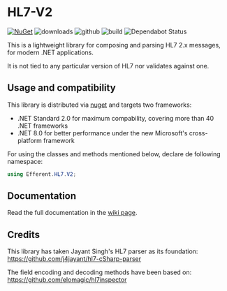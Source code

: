 # HL7-V2

[![NuGet](https://img.shields.io/nuget/v/HL7-v2.svg)](https://www.nuget.org/packages/HL7-V2/)
![downloads](https://img.shields.io/nuget/dt/HL7-v2)
![github](https://img.shields.io/github/stars/Efferent-Health/HL7-v2?style=flat&color=yellow)
![build](https://github.com/Efferent-Health/HL7-v2/actions/workflows/main.yml/badge.svg?branch=main)
![Dependabot Status](https://img.shields.io/github/issues-pr-raw/OWNER/REPO/dependabot?label=dependabot%20PRs)

This is a lightweight library for composing and parsing HL7 2.x messages, for modern .NET applications. 

It is not tied to any particular version of HL7 nor validates against one. 

## Usage and compatibility

This library is distributed via [nuget](https://www.nuget.org/packages/HL7-v2/latest) and targets two frameworks:
- .NET Standard 2.0 for maximum compability, covering more than 40 .NET frameworks
- .NET 8.0 for better performance under the new Microsoft's cross-platform framework

For using the classes and methods mentioned below, declare de following namespace:

````cs
using Efferent.HL7.V2;
````

## Documentation

Read the full documentation in the [wiki page](https://github.com/Efferent-Health/HL7-V2/wiki/Composing-a-new-HL7-message).

## Credits
This library has taken Jayant Singh's HL7 parser as its foundation: https://github.com/j4jayant/hl7-cSharp-parser

The field encoding and decoding methods have been based on: https://github.com/elomagic/hl7inspector

